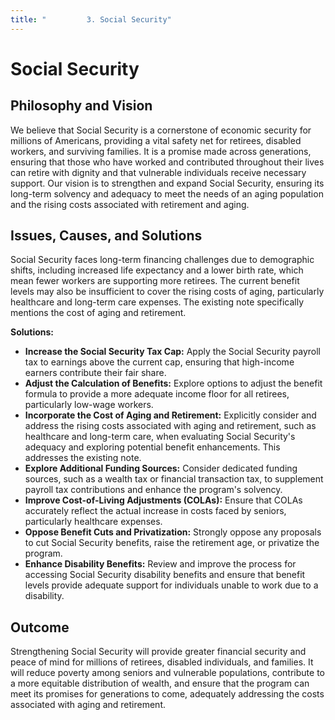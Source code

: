 ```yaml
---
title: "         3. Social Security"
---
```


# Social Security

## Philosophy and Vision
We believe that Social Security is a cornerstone of economic security for millions of Americans, providing a vital safety net for retirees, disabled workers, and surviving families. It is a promise made across generations, ensuring that those who have worked and contributed throughout their lives can retire with dignity and that vulnerable individuals receive necessary support. Our vision is to strengthen and expand Social Security, ensuring its long-term solvency and adequacy to meet the needs of an aging population and the rising costs associated with retirement and aging.

## Issues, Causes, and Solutions
Social Security faces long-term financing challenges due to demographic shifts, including increased life expectancy and a lower birth rate, which mean fewer workers are supporting more retirees. The current benefit levels may also be insufficient to cover the rising costs of aging, particularly healthcare and long-term care expenses. The existing note specifically mentions the cost of aging and retirement.

**Solutions:**
- **Increase the Social Security Tax Cap:** Apply the Social Security payroll tax to earnings above the current cap, ensuring that high-income earners contribute their fair share.
- **Adjust the Calculation of Benefits:** Explore options to adjust the benefit formula to provide a more adequate income floor for all retirees, particularly low-wage workers.
- **Incorporate the Cost of Aging and Retirement:** Explicitly consider and address the rising costs associated with aging and retirement, such as healthcare and long-term care, when evaluating Social Security's adequacy and exploring potential benefit enhancements. This addresses the existing note.
- **Explore Additional Funding Sources:** Consider dedicated funding sources, such as a wealth tax or financial transaction tax, to supplement payroll tax contributions and enhance the program's solvency.
- **Improve Cost-of-Living Adjustments (COLAs):** Ensure that COLAs accurately reflect the actual increase in costs faced by seniors, particularly healthcare expenses.
- **Oppose Benefit Cuts and Privatization:** Strongly oppose any proposals to cut Social Security benefits, raise the retirement age, or privatize the program.
- **Enhance Disability Benefits:** Review and improve the process for accessing Social Security disability benefits and ensure that benefit levels provide adequate support for individuals unable to work due to a disability.

## Outcome
Strengthening Social Security will provide greater financial security and peace of mind for millions of retirees, disabled individuals, and families. It will reduce poverty among seniors and vulnerable populations, contribute to a more equitable distribution of wealth, and ensure that the program can meet its promises for generations to come, adequately addressing the costs associated with aging and retirement.
